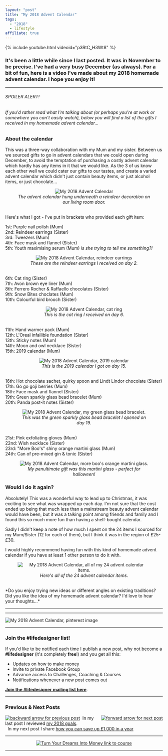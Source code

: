 ```yaml
---
layout: "post"
title: "My 2018 Advent Calendar"
tags:
  - "2018"
  - lifestyle
affiliate: true
---
```


{% include youtube.html videoid="p3RtC_H3Wt8" %}

### It's been a little while since I last posted. It was in November to be precise. I've had a very busy December (as always). For a bit of fun, here is a video I've made about my 2018 homemade advent calendar. I hope you enjoy it!

***

###### SPOILER ALERT!
###### If you'd rather read what I'm talking about (or perhaps you're at work or somewhere you can't easily watch), below you will find a list of the gifts I received in my homemade advent calendar...

### About the calendar
This was a three-way collaboration with my Mum and my sister. Between us we sourced gifts to go in advent calendars that we could open during December, to avoid the temptation of purchasing a costly advent calendar which hardly has any items in it that we would like. As the 3 of us know each other well we could cater our gifts to our tastes, and create a varied advent calendar which didn't just contain beauty items, or just alcohol items, or just chocolate...

<center>
<figure>
    <img src='/i/2018/lifestyle/advent-calendar-pic.png' alt='My 2018 Advent Calendar'>
    <figcaption><i>The advent calendar hung underneath a reindeer decoration on our living room door.</i></figcaption>
</figure>
</center>

<br>
Here's what I got - I've put in brackets who provided each gift item:

1st: Purple nail polish (Mum)<br>
2nd: Reindeer earrings (Sister)<br>
3rd: Tweezers (Mum)<br>
4th: Face mask and flannel (Sister)<br>
5th: Youth maximising serum (Mum) <i>is she trying to tell me something?!</i><br>

<center>
<figure>
    <img src='/i/2018/lifestyle/day-2.png' alt='My 2018 Advent Calendar, reindeer earrings'>
    <figcaption><i>These are the reindeer earrings I received on day 2.</i></figcaption>
</figure>
</center>
<br>
6th: Cat ring (Sister)<br>
7th: Avon brown eye liner (Mum)<br>
8th: Ferrero Rocher & Raffaello chocolates (Sister)<br>
9th: Snow Bites choclates (Mum)<br>
10th: Colourful bird brooch (Sister)<br>

<center>
<figure>
    <img src='/i/2018/lifestyle/day-6-b.png' alt='My 2018 Advent Calendar, cat ring'>
    <figcaption><i>This is the cat ring I received on day 6.</i></figcaption>
</figure>
</center>
<br>
11th: Hand warmer pack (Mum)<br>
12th: L'Oreal infallible foundation (Sister)<br>
13th: Sticky notes (Mum)<br>
14th: Moon and owl necklace (Sister)<br>
15th: 2019 calendar (Mum)<br>

<center>
<figure>
    <img src='/i/2018/lifestyle/day-15.png' alt='My 2018 Advent Calendar, 2019 calendar'>
    <figcaption><i>This is the 2019 calendar I got on day 15.</i></figcaption>
</figure>
</center>
<br>
16th: Hot chocolate sachet, quirky spoon and Lindt Lindor chocolate (Sister)<br>
17th: Go go goji berries (Mum)<br>
18th: Face mask and flannel (Sister)<br>
19th: Green sparkly glass bead bracelet (Mum)<br>
20th: Panda post-it notes (Sister)<br>

<center>
<figure>
    <img src='/i/2018/lifestyle/day-19.png' alt='My 2018 Advent Calendar, my green glass bead bracelet.'>
    <figcaption><i>This was the green sparkly glass bead bracelet I opened on day 19.</i></figcaption>
</figure>
</center>
<br>
21st: Pink exfoliating gloves (Mum)<br>
22nd: Wish necklace (Sister)<br>
23rd: "More Boo's" shiny orange martini glass (Mum)<br>
24th: Can of pre-mixed gin & tonic (Sister)<br>

<center>
<figure>
    <img src='/i/2018/lifestyle/day-23.png' alt="My 2018 Advent Calendar, more boo's orange martini glass.">
    <figcaption><i>My penultimate gift was this martini glass - perfect for halloween!</i></figcaption>
</figure>
</center>

### Would I do it again?
Absolutely! This was a wonderful way to lead up to Christmas, it was exciting to see what was wrapped up each day. I'm not sure that the cost ended up being that much less than a mainstream beauty advent calendar would have been, but it was a talking point among friends and family and I found this so much more fun than having a shelf-bought calendar.

Sadly I didn't keep a note of how much I spent on the 24 items I sourced for my Mum/Sister (12 for each of them), but I think it was in the region of £25-£30.

I would highly recommend having fun with this kind of homemade advent calendar if you have at least 1 other person to do it with.

<center>
<figure>
    <img src='/i/2018/lifestyle/all-advent-items.png' alt="My 2018 Advent Calendar, all of my 24 advent calendar items.">
    <figcaption><i>Here's all of the 24 advent calendar items.</i></figcaption>
</figure>
</center>

<br>
*Do you enjoy trying new ideas or different angles on existing traditions? Did you like the idea of my homemade advent calendar? I'd love to hear your thoughts...*

*** 

<!-- START ADVERTISER: DLP main offer -->
<script type="text/javascript">
var uri = 'https://impgb.tradedoubler.com/imp?type(img)g(21911116)a(3052184)' + new String (Math.random()).substring (2, 11);
document.write('<a href="https://clkuk.tradedoubler.com/click?p=8854&a=3052184&g=21911116" target="_BLANK"><img src="'+uri+'" border=0></a>');
</script><!-- END ADVERTISER: DLP main offer -->

***

![My 2018 Advent Calendar, pinterest image](/i/2018/lifestyle/my-2018-advent-calendar-pin.png)

***

### Join the #lifedesigner list!

If you'd like to be notified each time I publish a new post, why not become a <b>#lifedesigner</b> (it's completely <b>free</b>!) and you get all this:

- Updates on how to make money
- Invite to private Facebook Group
- Advance access to Challenges, Coaching & Courses
- Notifications whenever a new post comes out

[**Join the #lifedesigner mailing list here**](/signup/signup_page).

***

### Previous & Next Posts

<a href="/posts/2018-goals-review.html" style="float: left"><img src='/i/backward.png' alt='backward arrow for previous post' /></a> &nbsp;
<a href="/posts/challenge-2018-mission-accomplished.html" style="float: right"><img src='/i/forward.png' alt='forward arrow for next post' /></a>
In my last post I reviewed [my 2018 goals](/posts/2018-goals-review.html).<br>
&nbsp;&nbsp;In my next post I share [how you can save up £1,000 in a year](/posts/challenge-2018-mission-accomplished.html)
<br>

***

<center>
<!-- START ADVERTISER: Emma Drew turn your dreams course -->
<center>
<a href="http://bit.ly/turnyourdreamsintomoney" target="_blank"><img src='/aff/turn-your-dreams-into-money-728x90.png' alt='Turn Your Dreams Into Money link to course' /></a>
</center>
<!-- END ADVERTISER: Emma Drew turn your dreams course -->
</center>

***


